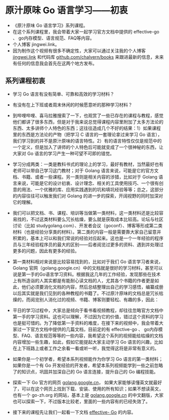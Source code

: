 # 原汁原味 Go 语言学习——初衷

* 《原汁原味 Go 语言学习》系列课程。
* 在这个系列课程里，我会带着大家一起学习官方文档中提供的 effective-go 、 go内存模型、语言规范、FAQ等内容。
* 个人博客 jingwei.link。
* 因为制作这个视频有很多不确定性，大家可以通过关注我的个人博客 [jingwei.link](https://jingwei.link)  和代码库 [github.com/chalvern/books](https://github.com/chalvern/books) 来跟进最新的信息，未来有任何的信息我会首先在这两个地方发布。

## 系列课程初衷
* 学习 Go 语言有没有简单、可靠和高效的学习材料？
* 有没有在上下班或者周末休闲的时候愿意听的那种学习材料？
* 到哔哩哔哩、喜马拉雅搜索了一下，也观赏了一些已存在的课程与教程，感觉他们都讲了很多东西，但是对于我来说总觉得课程内容里附加了太多方法论的东西、太多讲师个人特色的东西；这往往造成几个不好的结果：1）如果课程里的东西是方法论的产物（把学习 C 语言的一套理论拿过来学习 Go 语言），我们学习到的并不是原汁原味的语言特性。2）有的语言特性仅仅是规范中的一个定义，但是加入了讲师的个人特色后可能就变成了一个很神秘的东西，让大家对 Go 语言的学习产生一种可望不可即的错觉。
* 学习分成两类：一类是教科书式的理论上的学习，最好有教材，当然最好也有老师可以带自己学习这门教材；对于 Golang 语言来说，可能是它的官方文档、书籍、或者一些课程。另一类则是相关内容的涉猎，比如对于 Golang 语言来说，可能是它的设计初衷、设计理念、相关的工具使用技巧、一个很有创意的用法、一个优雅的库、应用实践遇到的坑和填坑经验等等；总之，这部分的内容往往可以触发我们对 Golang 的进一步的探索，开阔视野的同时加深对它的理解。
* 我们可以把文档、书、课程、培训等当做第一类材料，这一类材料还是比较容易找的，不过这类材料要么冗长枯燥，要么就是获取成本比较高。论坛与社区讨论（比如 studygolang.com）、开发者会议（goconf）、博客等形成第二类材料（也是经验分享类的材料）。第二类的内容一般是需要靠大家自己留意并积累的，基本上可以和我们常说的经验对应起来。这也是一个一年经验的程序员与三年经验程序员的最大的区别——后者阅览过更多的资料、遇到并处理过更多的问题，因此有更多的经验。
* 第一类材料相对来说是比较容易找到的，比如对于我们 Go 语言学习者来说，Golang 官网（golang.google.cn）中的文档就是很好的学习材料，甚至可以说是第一手的Go语言学习资料。根据我这几年的工作经验，发现那些在技术上有所造诣的人其实都是有能耐心读文档的人，尤其各个书籍的作者更是如此，他们必须要消化文档的内容，然后总结整理出自己的学习感悟，编纂成册以后其实就是我们见到的各种教程的书籍了。不过原汁原味的文档总是冗长枯燥的，而阅览别人消化过的视频、书籍、博客则要轻松、有趣的多，因此：
* 平日的学习过程中，大家总是倾向于看书看视频教程，却往往忽略官方文档中第一手的学习资料。这也可以理解，不过因为它的价值，错过这个资料的学习也是挺可惜的。为了降低第一手资料的难度，在接下来的视频中，我会带着大家过一下官方文档中提供的几篇文档，目前定的有 effective-go 、 go内存模型、FAQ、语言规范等等的一些内容，我希望这个系列的视频能给枯燥的文档内容增加一些生趣，如此，假如它能提起大家主动学习 Go 语言的兴趣，比如在上下班路上或者工作之余看一看或听一听，我觉得这将是非常有意义的。

* 如果你是一个初学者，希望本系列视频能作为你学习 Go 语言的第一类材料；如果你是一个有 Go 开发经验的开发者，希望本系列视频能学到一些之前忽略了的知识点，巩固并加深自己的 Go 语言连接，提升自己的 Go 编程技能。

* 探索一下 Go 官方的网页 [golang.google.cn](https://golang.google.cn)， 如果大家能够读懂英文就最好了，可以在这个网页上找到下载、安装、使用的所有知识；如果不想读英文，也有一个 go-zh.org 的网站，基本上是 [golang.google.cn](https://golang.google.cn) 的中文翻版，大家也可以探索一下，不过版本比较老，里面的一些内容有的已经失效了。

* 接下来的课程先让我们一起看一下文档 [effective- Go](https://golang.google.cn/doc/effective_go.html) 的内容。

